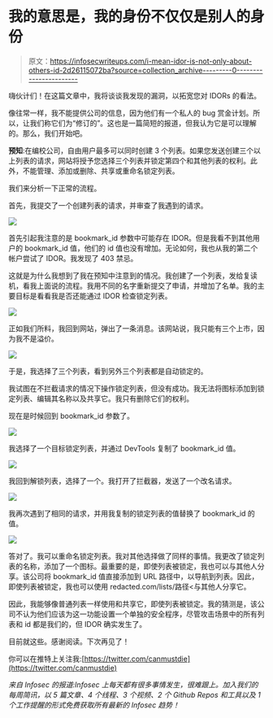 # 我的意思是，我的身份不仅仅是别人的身份

> 原文：<https://infosecwriteups.com/i-mean-idor-is-not-only-about-others-id-2d26115072ba?source=collection_archive---------0----------------------->

嗨伙计们！在这篇文章中，我将谈谈我发现的漏洞，以拓宽您对 IDORs 的看法。

像往常一样，我不能提供公司的信息，因为他们有一个私人的 bug 赏金计划。所以，让我们称它们为“修订的”。这也是一篇简短的报道，但我认为它是可以理解的。那么，我们开始吧。

**预知**:在编校公司，自由用户最多可以同时创建 3 个列表。如果您发送创建三个以上列表的请求，网站将授予您选择三个列表并锁定第四个和其他列表的权利。此外，不能管理、添加或删除、共享或重命名锁定列表。

我们来分析一下正常的流程。

首先，我提交了一个创建列表的请求，并审查了我遇到的请求。

![](img/15ffaf58aa16bbbfe37035de48d58545.png)

首先引起我注意的是 bookmark_id 参数中可能存在 IDOR。但是我看不到其他用户的 bookmark_id 值，他们的 id 值也没有增加。无论如何，我也从我的第二个帐户尝试了 IDOR。我发现了 403 禁忌。

这就是为什么我想到了我在预知中注意到的情况。我创建了一个列表，发给复读机，看我上面说的流程。我用不同的名字重新提交了申请，并增加了名单。我的主要目标是看看我是否还能通过 IDOR 检查锁定列表。

![](img/9f0a8caa91d3e3ec1677711043ecb9e2.png)

正如我们所料，我回到网站，弹出了一条消息。该网站说，我只能有三个上市，因为我不是溢价。

![](img/aafea20ad39e206ba5022de51a780d5d.png)

于是，我选择了三个列表，看到另外三个列表都是自动锁定的。

我试图在不拦截请求的情况下操作锁定列表，但没有成功。我无法将图标添加到锁定列表、编辑其名称以及共享它。我只有删除它们的权利。

现在是时候回到 bookmark_id 参数了。

![](img/310377e0b6a722cabcacebd39826b377.png)

我选择了一个目标锁定列表，并通过 DevTools 复制了 bookmark_id 值。

![](img/17bc23dea5c89e6be4cba8b99b9a5db9.png)

我回到解锁列表，选择了一个。我打开了拦截器，发送了一个改名请求。

![](img/8aa312037b97605fa8b9fddcb11892bb.png)

我再次遇到了相同的请求，并用我复制的锁定列表的值替换了 bookmark_id 的值。

![](img/57cd58eccabfd79d5a7876aeeca98ea9.png)

答对了。我可以重命名锁定列表。我对其他选择做了同样的事情。我更改了锁定列表的名称，添加了一个图标。最重要的是，即使列表被锁定，我也可以与其他人分享。该公司将 bookmark_id 值直接添加到 URL 路径中，以导航到列表。因此，即使列表被锁定，我也可以使用 redacted.com/lists/路径<<bookmarkid>与其他人分享它。</bookmarkid>

因此，我能够像普通列表一样使用和共享它，即使列表被锁定。我的猜测是，该公司不认为他们应该为这一功能设置一个单独的安全程序，尽管攻击场景中的所有列表和 id 都是我们的，但 IDOR 确实发生了。

目前就这些。感谢阅读。下次再见了！

你可以在推特上关注我:[https://twitter.com/canmustdie](https://twitter.com/canmustdie)

*来自 Infosec 的报道:Infosec 上每天都有很多事情发生，很难跟上。加入我们的每周简讯，以 5 篇文章、4 个线程、3 个视频、2 个 Github Repos 和工具以及 1 个工作提醒的形式免费获取所有最新的 Infosec 趋势！*[](https://weekly.infosecwriteups.com/)